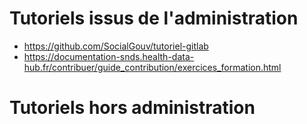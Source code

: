 # Tutoriels issus de l'administration

- https://github.com/SocialGouv/tutoriel-gitlab
- https://documentation-snds.health-data-hub.fr/contribuer/guide_contribution/exercices_formation.html

# Tutoriels hors administration
